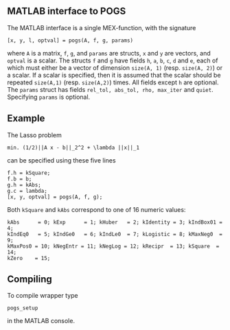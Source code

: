 ## MATLAB interface to POGS

The MATLAB interface is a single MEX-function, with the signature 

```
[x, y, l, optval] = pogs(A, f, g, params)
```

where `A` is a matrix, `f`, `g`, and  `params` are structs, `x` and `y` are vectors, and `optval` is a scalar.  The structs `f` and `g` have fields `h`, `a`, `b`, `c`, `d` and `e`, each of which must either be a vector of dimension `size(A, 1)` (resp. `size(A, 2)`) or a scalar. If a scalar is specified, then it is assumed that the scalar should be repeated `size(A,1)` (resp. `size(A,2)`) times. All fields except `h` are optional. The `params` struct has fields `rel_tol, abs_tol, rho, max_iter` and `quiet`. Specifying `params` is optional.

Example
-------

The Lasso problem

```
min. (1/2)||A x - b||_2^2 + \lambda ||x||_1
```
can be specified using these five lines

```
f.h = kSquare;
f.b = b;
g.h = kAbs;
g.c = lambda;
[x, y, optval] = pogs(A, f, g);
```
Both `kSquare` and `kAbs` correspond to one of 16 numeric values:

```
kAbs      = 0; kExp      = 1; kHuber   = 2; kIdentity = 3; kIndBox01 = 4;
kIndEq0   = 5; kIndGe0   = 6; kIndLe0  = 7; kLogistic = 8; kMaxNeg0  = 9;
kMaxPos0 = 10; kNegEntr = 11; kNegLog = 12; kRecipr  = 13; kSquare  = 14;
kZero    = 15;
```

Compiling
---------
To compile wrapper type

```
pogs_setup
```

in the MATLAB console.  



